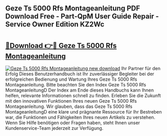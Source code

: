 ## Geze Ts 5000 Rfs Montageanleitung PDF Download Free - Part-QpM User Guide Repair - Service Owner Edition KZ2Wc

# <h2><a href="http://df6wnsc.blite.top/?on=Geze+Ts+5000+Rfs+Montageanleitung">🔗Download 👉🔴 Geze Ts 5000 Rfs Montageanleitung</a></h2>

[![Geze Ts 5000 Rfs Montageanleitung new download](https://i.imgur.com/lujVjoI.png)](http://df6wnsc.blite.top/?on=Geze+Ts+5000+Rfs+Montageanleitung)
Ihr Partner für den Erfolg Dieses Benutzerhandbuch ist Ihr zuverlässiger Begleiter bei der erfolgreichen Bedienung und Wartung Ihres Geze Ts 5000 Rfs Montageanleitung. Bitte beachten Sie den Index Geze Ts 5000 Rfs MontageanleitungD Der Index am Ende dieses Handbuchs kann Ihnen helfen, relevante Informationen schnell zu finden. Erleben Sie die Zukunft mit den innovativen Funktionen Ihres neuen Geze Ts 5000 Rfs Montageanleitung. Wir glauben, dass das Geze Ts 5000 Rfs MontageanleitungD eine klare und prägnante Ressource für Ihr Bestreben war, die Funktionen und Fähigkeiten Ihres neuen Artikels zu verstehen. Wenn Sie Hilfe benötigen oder Fragen haben, steht Ihnen unser Kundenservice-Team jederzeit zur Verfügung.
